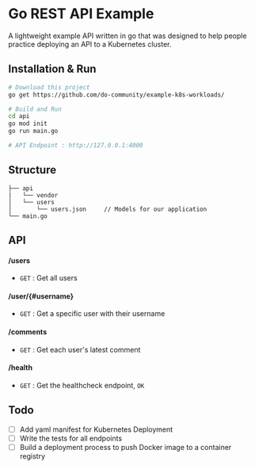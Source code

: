 # Go REST API Example
A lightweight example API written in go that was designed to help people practice deploying an API to a Kubernetes cluster. 

## Installation & Run
```bash
# Download this project
go get https://github.com/do-community/example-k8s-workloads/
```

```bash
# Build and Run
cd api
go mod init 
go run main.go

# API Endpoint : http://127.0.0.1:4000
```

## Structure
```
├── api
|   └── vendor
│   └── users
│       └── users.json     // Models for our application
└── main.go
```

## API

#### /users
* `GET` : Get all users

#### /user/{#username}
* `GET` : Get a specific user with their username 

#### /comments 
* `GET` : Get each user's latest comment 

#### /health
* `GET` : Get the healthcheck endpoint, `OK` 

## Todo
- [ ] Add yaml manifest for Kubernetes Deployment 
- [ ] Write the tests for all endpoints
- [ ] Build a deployment process to push Docker image to a container registry 

